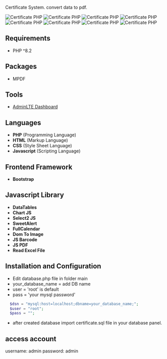 Certificate System. convert data to pdf.

![Certificate PHP](https://laravelspa.github.io/blog/img/portfolio/certificate-php/login.png "Certificate PHP")
![Certificate PHP](https://laravelspa.github.io/blog/img/portfolio/certificate-php/users.png "Certificate PHP")
![Certificate PHP](https://laravelspa.github.io/blog/img/portfolio/certificate-php/create_user.png "Certificate PHP")
![Certificate PHP](https://laravelspa.github.io/blog/img/portfolio/certificate-php/certificates.png "Certificate PHP")
![Certificate PHP](https://laravelspa.github.io/blog/img/portfolio/certificate-php/create_certificate.png "Certificate PHP")
![Certificate PHP](https://laravelspa.github.io/blog/img/portfolio/certificate-php/show_certificate.png "Certificate PHP")
![Certificate PHP](https://laravelspa.github.io/blog/img/portfolio/certificate-php/print_certificate.png "Certificate PHP")
![Certificate PHP](https://laravelspa.github.io/blog/img/portfolio/certificate-php/success_print.png "Certificate PHP")

## Requirements
- PHP ^8.2

## Packages
- MPDF

## Tools
- [AdminLTE Dashboard](https://adminlte.io/)

## Languages
- **PHP** (Programming Language)
- **HTML** (Markup Language)
- **CSS** (Style Sheet Language)
- **Javascript** (Scripting Language)

## Frontend Framework
- **Bootstrap**

## Javascript Library
- **DataTables**
- **Chart JS**
- **Select2 JS**
- **SweetAlert**
- **FullCalendar**
- **Dom To Image**
- **JS Barcode**
- **JS PDF**
- **Read Excel File**

## Installation and Configuration
- Edit database.php file in folder main
- your_database_name = add DB name
- user = 'root' is default
- pass = 'your mysql password'
```php
  $dsn = "mysql:host=localhost;dbname=your_database_name;";
  $user = "root";
  $pass = "";
```

- after created database import certificate.sql file in your database panel.

## access account
username: admin
password: admin